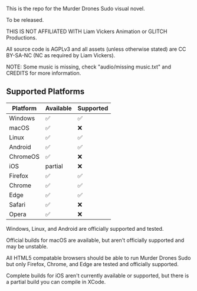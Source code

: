 This is the repo for the Murder Drones Sudo visual novel.

To be released.

THIS IS NOT AFFILIATED WITH Liam Vickers Animation or GLITCH Productions.

All source code is AGPLv3 and all assets (unless otherwise stated) are CC BY-SA-NC (NC as required by Liam Vickers).

NOTE: Some music is missing, check "audio/missing music.txt" and CREDITS for more information.

## Supported Platforms

| Platform | Available | Supported | 
| -------- | --------- | --------- |
| Windows     | :white_check_mark: | :white_check_mark: |
| macOS     | :white_check_mark: | :x: |
| Linux     | :white_check_mark: | :white_check_mark: |
| Android     | :white_check_mark: | :white_check_mark: |
| ChromeOS     | :white_check_mark: | :x: |
| iOS     | partial | :x: |
| Firefox    | :white_check_mark: | :white_check_mark: |
| Chrome    | :white_check_mark: | :white_check_mark: |
| Edge    | :white_check_mark: | :white_check_mark: |
| Safari    | :white_check_mark: | :x: |
| Opera   | :white_check_mark: | :x: |

Windows, Linux, and Android are officially supported and tested.
 
Official builds for macOS are available, but aren't officially supported and may be unstable.
 
All HTML5 compatable browsers should be able to run Murder Drones Sudo but only Firefox, Chrome, and Edge are tested and officially supported.

Complete builds for iOS aren't currently available or supported, but there is a partial build you can compile in XCode.
